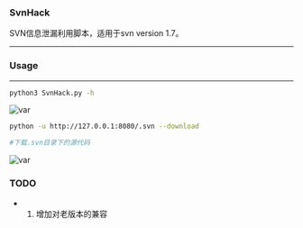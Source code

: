 ### SvnHack ###

SVN信息泄漏利用脚本，适用于svn version 1.7。

---

### Usage ###

---

```bash 
python3 SvnHack.py -h
```
![var](https://github.com/rootklt/SvnHack/help.gif)

```bash
python -u http://127.0.0.1:8080/.svn --download

#下载.svn目录下的源代码
```
![var](https://github.com/rootklt/SvnHack/download.gif)

### TODO ###

+ 1. 增加对老版本的兼容
